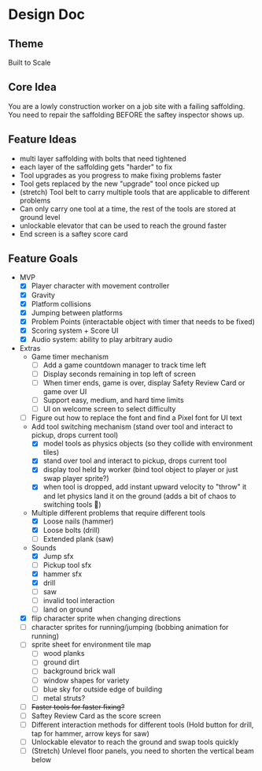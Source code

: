 # Design Doc 

## Theme
Built to Scale

## Core Idea
You are a lowly construction worker on a job site with a failing saffolding. You need to repair the saffolding BEFORE the saftey inspector shows up.


## Feature Ideas
* multi layer saffolding with bolts that need tightened
* each layer of the saffolding gets "harder" to fix
* Tool upgrades as you progress to make fixing problems faster
* Tool gets replaced by the new "upgrade" tool once picked up
* (stretch) Tool belt to carry multiple tools that are applicable to different problems
* Can only carry one tool at a time, the rest of the tools are stored at ground level
* unlockable elevator that can be used to reach the ground faster
* End screen is a saftey score card

## Feature Goals
* MVP
  * [x] Player character with movement controller
  * [x] Gravity
  * [x] Platform collisions
  * [x] Jumping between platforms
  * [x] Problem Points (interactable object with timer that needs to be fixed)
  * [x] Scoring system + Score UI
  * [x] Audio system: ability to play arbitrary audio
* Extras
  * Game timer mechanism 
    * [ ] Add a game countdown manager to track time left
    * [ ] Display seconds remaining in top left of screen
    * [ ] When timer ends, game is over, display Safety Review Card or game over UI
    * [ ] Support easy, medium, and hard time limits
    * [ ] UI on welcome screen to select difficulty
  * [ ] Figure out how to replace the font and find a Pixel font for UI text
  * Add tool switching mechanism (stand over tool and interact to pickup, drops current tool)
    * [x] model tools as physics objects (so they collide with environment tiles)
    * [x] stand over tool and interact to pickup, drops current tool
    * [x] display tool held by worker (bind tool object to player or just swap player sprite?)
    * [x] when tool is dropped, add instant upward velocity to "throw" it and let physics land it on the ground (adds a bit of chaos to switching tools 🙂)
  * Multiple different problems that require different tools
    * [x] Loose nails (hammer)
    * [x] Loose bolts (drill)
    * [ ] Extended plank (saw)
  * Sounds
    * [x] Jump sfx
    * [ ] Pickup tool sfx
    * [x] hammer sfx
    * [x] drill
    * [ ] saw
    * [ ] invalid tool interaction
    * [ ] land on ground
  * [x] flip character sprite when changing directions
  * [ ] character sprites for running/jumping (bobbing animation for running)
  * [ ] sprite sheet for environment tile map
    * [ ] wood planks
    * [ ] ground dirt
    * [ ] background brick wall
    * [ ] window shapes for variety
    * [ ] blue sky for outside edge of building
    * [ ] metal struts?
  * [ ] ~~Faster tools for faster fixing?~~
  * [ ] Saftey Review Card as the score screen
  * [ ] Different interaction methods for different tools (Hold button for drill, tap for hammer, arrow keys for saw)
  * [ ] Unlockable elevator to reach the ground and swap tools quickly
  * [ ] (Stretch) Unlevel floor panels, you need to shorten the vertical beam below